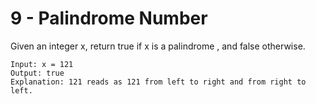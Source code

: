# 9 - Palindrome Number
Given an integer x, return true if x is a palindrome , and false otherwise.

```
Input: x = 121
Output: true
Explanation: 121 reads as 121 from left to right and from right to left.
```
